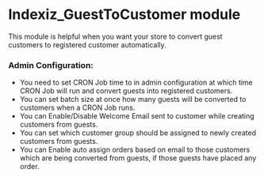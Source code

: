 # Indexiz_GuestToCustomer module

This module is helpful when you want your store to convert guest customers to registered customer automatically.

### Admin Configuration:
* You need to set CRON Job time to in admin configuration at which time CRON Job will run and convert guests into 
registered customers.
* You can set batch size at once how many guests will be converted to customers when a CRON Job runs.
* You can Enable/Disable Welcome Email sent to customer while creating customers from guests.
* You can set which customer group should be assigned to newly created customers from guests.
* You can Enable auto assign orders based on email to those customers which are being converted from guests, 
if those guests have placed any order.

